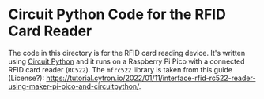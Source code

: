 # Circuit Python Code for the RFID Card Reader

The code in this directory is for the RFID card reading device. It's written
using [Circuit Python](https://circuitpython.org/) and it runs on a Raspberry Pi
Pico with a connected RFID card reader (`RC522`). The `mfrc522` library is taken
from this guide (License?):
https://tutorial.cytron.io/2022/01/11/interface-rfid-rc522-reader-using-maker-pi-pico-and-circuitpython/.
